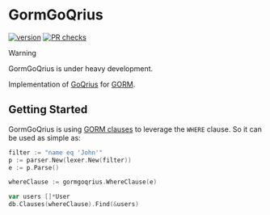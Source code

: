 # GormGoQrius

[![version](https://img.shields.io/github/v/release/golaxo/gormgoqrius)](https://img.shields.io/github/v/release/golaxo/gormgoqrius)
[![PR checks](https://github.com/golaxo/gormgoqrius/actions/workflows/pr-checks.yml/badge.svg)](https://github.com/golaxo/gormgoqrius/actions/workflows/pr-checks.yml)

> [!WARNING]
> GormGoQrius is under heavy development.

Implementation of [GoQrius][goqrius] for [GORM][gorm].

## Getting Started

GormGoQrius is using [GORM clauses](https://gorm.io/gen/clause.html) to leverage the `WHERE` clause.
So it can be used as simple as:

```go
filter := "name eq 'John'"
p := parser.New(lexer.New(filter))
e := p.Parse()

whereClause := gormgoqrius.WhereClause(e)

var users []*User
db.Clauses(whereClause).Find(&users)
```

[goqrius]: https://github.com/golaxo/goqrius
[gorm]: https://gorm.io/
